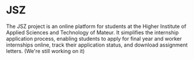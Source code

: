 # JSZ
The JSZ project is an online platform for students at the Higher Institute of Applied Sciences and Technology of Mateur. It simplifies the internship application process, enabling students to apply for final year and worker internships online, track their application status, and download assignment letters. (We're still working on it)
